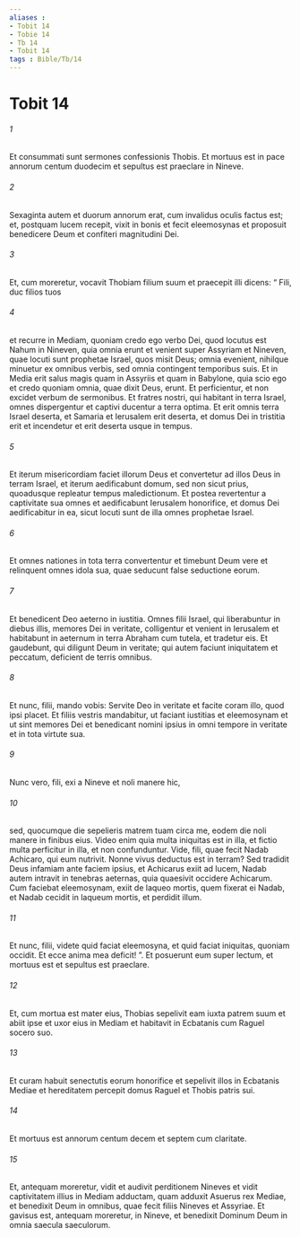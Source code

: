 ```yaml
---
aliases : 
- Tobit 14
- Tobie 14
- Tb 14
- Tobit 14
tags : Bible/Tb/14
---
```


# Tobit 14

###### 1
Et consummati sunt sermones confessionis Thobis. Et mortuus est in pace annorum centum duodecim et sepultus est praeclare in Nineve. 
###### 2
Sexaginta autem et duorum annorum erat, cum invalidus oculis factus est; et, postquam lucem recepit, vixit in bonis et fecit eleemosynas et proposuit benedicere Deum et confiteri magnitudini Dei. 
###### 3
Et, cum moreretur, vocavit Thobiam filium suum et praecepit illi dicens: “ Fili, duc filios tuos 
###### 4
et recurre in Mediam, quoniam credo ego verbo Dei, quod locutus est Nahum in Nineven, quia omnia erunt et venient super Assyriam et Nineven, quae locuti sunt prophetae Israel, quos misit Deus; omnia evenient, nihilque minuetur ex omnibus verbis, sed omnia contingent temporibus suis. Et in Media erit salus magis quam in Assyriis et quam in Babylone, quia scio ego et credo quoniam omnia, quae dixit Deus, erunt. Et perficientur, et non excidet verbum de sermonibus. Et fratres nostri, qui habitant in terra Israel, omnes dispergentur et captivi ducentur a terra optima. Et erit omnis terra Israel deserta, et Samaria et Ierusalem erit deserta, et domus Dei in tristitia erit et incendetur et erit deserta usque in tempus. 
###### 5
Et iterum misericordiam faciet illorum Deus et convertetur ad illos Deus in terram Israel, et iterum aedificabunt domum, sed non sicut prius, quoadusque repleatur tempus maledictionum. Et postea revertentur a captivitate sua omnes et aedificabunt Ierusalem honorifice, et domus Dei aedificabitur in ea, sicut locuti sunt de illa omnes prophetae Israel. 
###### 6
Et omnes nationes in tota terra convertentur et timebunt Deum vere et relinquent omnes idola sua, quae seducunt false seductione eorum. 
###### 7
Et benedicent Deo aeterno in iustitia. Omnes filii Israel, qui liberabuntur in diebus illis, memores Dei in veritate, colligentur et venient in Ierusalem et habitabunt in aeternum in terra Abraham cum tutela, et tradetur eis. Et gaudebunt, qui diligunt Deum in veritate; qui autem faciunt iniquitatem et peccatum, deficient de terris omnibus. 
###### 8
Et nunc, filii, mando vobis: Servite Deo in veritate et facite coram illo, quod ipsi placet. Et filiis vestris mandabitur, ut faciant iustitias et eleemosynam et ut sint memores Dei et benedicant nomini ipsius in omni tempore in veritate et in tota virtute sua. 
###### 9
Nunc vero, fili, exi a Nineve et noli manere hic, 
###### 10
sed, quocumque die sepelieris matrem tuam circa me, eodem die noli manere in finibus eius. Video enim quia multa iniquitas est in illa, et fictio multa perficitur in illa, et non confunduntur. Vide, fili, quae fecit Nadab Achicaro, qui eum nutrivit. Nonne vivus deductus est in terram? Sed tradidit Deus infamiam ante faciem ipsius, et Achicarus exiit ad lucem, Nadab autem intravit in tenebras aeternas, quia quaesivit occidere Achicarum. Cum faciebat eleemosynam, exiit de laqueo mortis, quem fixerat ei Nadab, et Nadab cecidit in laqueum mortis, et perdidit illum. 
###### 11
Et nunc, filii, videte quid faciat eleemosyna, et quid faciat iniquitas, quoniam occidit. Et ecce anima mea deficit! ”. Et posuerunt eum super lectum, et mortuus est et sepultus est praeclare.
###### 12
Et, cum mortua est mater eius, Thobias sepelivit eam iuxta patrem suum et abiit ipse et uxor eius in Mediam et habitavit in Ecbatanis cum Raguel socero suo. 
###### 13
Et curam habuit senectutis eorum honorifice et sepelivit illos in Ecbatanis Mediae et hereditatem percepit domus Raguel et Thobis patris sui. 
###### 14
Et mortuus est annorum centum decem et septem cum claritate. 
###### 15
Et, antequam moreretur, vidit et audivit perditionem Nineves et vidit captivitatem illius in Mediam adductam, quam adduxit Asuerus rex Mediae, et benedixit Deum in omnibus, quae fecit filiis Nineves et Assyriae. Et gavisus est, antequam moreretur, in Nineve, et benedixit Dominum Deum in omnia saecula saeculorum.
